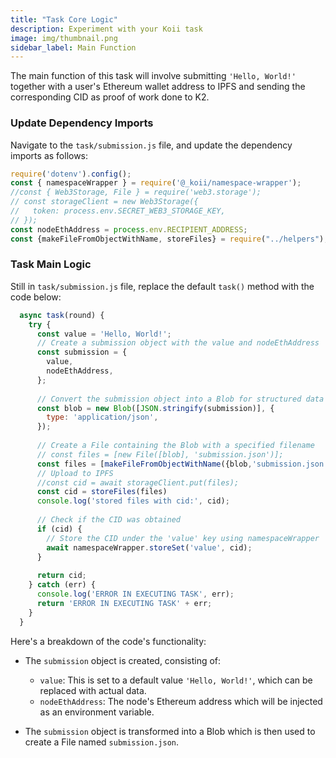 ```yaml
---
title: "Task Core Logic"
description: Experiment with your Koii task
image: img/thumbnail.png
sidebar_label: Main Function
---
```


The main function of this task will involve submitting `'Hello, World!'` together with a user's Ethereum wallet address to IPFS and sending the corresponding CID as proof of work done to K2.


### Update Dependency Imports

Navigate to the `task/submission.js` file, and update the dependency imports as follows:

```js title="/task/submission.js"
require('dotenv').config();
const { namespaceWrapper } = require('@_koii/namespace-wrapper');
//const { Web3Storage, File } = require('web3.storage');
// const storageClient = new Web3Storage({
//   token: process.env.SECRET_WEB3_STORAGE_KEY,
// });
const nodeEthAddress = process.env.RECIPIENT_ADDRESS;
const {makeFileFromObjectWithName, storeFiles} = require("../helpers");
```

### Task Main Logic

Still in `task/submission.js` file, replace the default `task()` method with the code below:

```js title="/task/submission.js"
  async task(round) {
    try {
      const value = 'Hello, World!';
      // Create a submission object with the value and nodeEthAddress
      const submission = {
        value,
        nodeEthAddress,
      };
  
      // Convert the submission object into a Blob for structured data
      const blob = new Blob([JSON.stringify(submission)], {
        type: 'application/json',
      });
  
      // Create a File containing the Blob with a specified filename
      // const files = [new File([blob], 'submission.json')];
      const files = [makeFileFromObjectWithName({blob,'submission.json' })]
      // Upload to IPFS
      //const cid = await storageClient.put(files);
      const cid = storeFiles(files)
      console.log('stored files with cid:', cid);
  
      // Check if the CID was obtained
      if (cid) {
        // Store the CID under the 'value' key using namespaceWrapper
        await namespaceWrapper.storeSet('value', cid);
      }
  
      return cid;
    } catch (err) {
      console.log('ERROR IN EXECUTING TASK', err);
      return 'ERROR IN EXECUTING TASK' + err;
    }
  }
```

Here's a breakdown of the code's functionality:

 -  The `submission` object is created, consisting of:
    - `value`: This is set to a default value `'Hello, World!'`, which can be replaced with actual data.
    -  `nodeEthAddress`: The node's Ethereum address which will be injected as an environment variable.

- The `submission` object is transformed into a Blob which is then used to create a File named `submission.json`.






